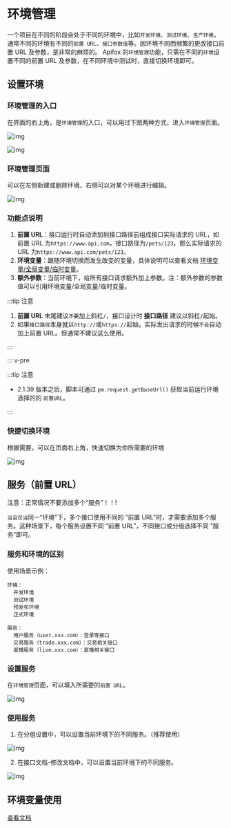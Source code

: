 # 环境管理

一个项目在不同的阶段会处于不同的环境中，比如`开发环境`、`测试环境`、`生产环境`，通常不同的环境有不同的`前置 URL`、`接口参数值`等。因环境不同而频繁的更改接口前置 URL 及参数，是非常的麻烦的。 Apifox 的`环境管理`功能，只需在不同的`环境`设置不同的前置 URL 及参数，在不同环境中测试时，直接切换环境即可。

## 设置环境

### 环境管理的入口

在界面的右上角，是`环境管理`的入口，可以用过下图两种方式，进入`环境管理`页面。

![img](../assets/img/environments/environments-1.png)

![img](../assets/img/environments/environments-2.png)

### 环境管理页面

可以在左侧新建或删除环境，右侧可以对某个环境进行编辑。

![img](../assets/img/environments/environments-3.png)

### 功能点说明

1. **前置 URL**：接口运行时自动添加到接口路径前组成接口实际请求的 URL，如前置 URL 为`https://www.api.com`，接口路径为`/pets/123`，那么实际请求的 URL 为`https://www.api.com/pets/123`。
2. **环境变量**：跟随环境切换而发生改变的变量，具体说明可以查看文档 [环境变量/全局变量/临时变量](./variables)。
3. **额外参数**：当前环境下，给所有接口请求额外加上参数。注：额外参数的参数值可以引用环境变量/全局变量/临时变量。

:::tip 注意

1. **前置 URL** 末尾建议`不要`加上斜杠`/`，接口设计时 **接口路径** 建议以斜杠`/`起始。
2. 如果`接口路径`本身就以`http://`或`https://`起始，实际发出请求的时候`不会`自动加上前置 URL。但通常不建议这么使用。

:::

::: v-pre

:::tip 注意

- 2.1.39 版本之后，脚本可通过 `pm.request.getBaseUrl()` 获取当前运行环境选择的的 `前置URL`。

:::

### 快捷切换环境

根据需要，可以在页面右上角，快速切换为你所需要的环境

![img](../assets/img/environments/environments-4.png)

## 服务（前置 URL）

注意：正常情况不要添加多个“服务”！！!

`当且仅当`同一“环境”下，多个接口使用不同的 “前置 URL”时，才需要添加多个服务。这种场景下，每个服务设置不同 “前置 URL”，不同接口或分组选择不同 “服务”即可。

### 服务和环境的区别

使用场景示例：

```
环境：
  开发环境
  测试环境
  预发布环境
  正式环境

服务：
  用户服务（user.xxx.com）：登录等接口
  交易服务（trade.xxx.com）：交易相关接口
  直播服务（live.xxx.com）：直播相关接口
```

### 设置服务

在`环境管理`页面，可以填入所需要的`前置 URL`。

![img](../assets/img/environments/environments-5.png)

### 使用服务

1. 在分组设置中，可以设置当前环境下的不同服务。（推荐使用）

![img](../assets/img/environments/environments-6.png)

2. 在接口文档-修改文档中，可以设置当前环境下的不同服务。

![img](../assets/img/environments/environments-7.png)

## 环境变量使用

[查看文档](./variables)
